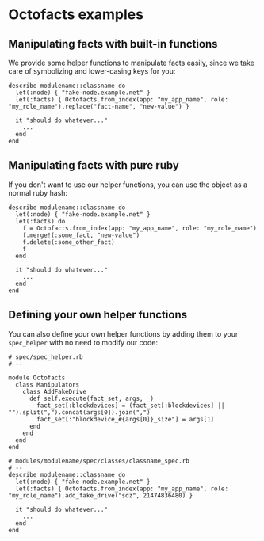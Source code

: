 # Octofacts examples

## Manipulating facts with built-in functions

We provide some helper functions to manipulate facts easily, since we take care of symbolizing and lower-casing keys for you:

```
describe modulename::classname do
  let(:node) { "fake-node.example.net" }
  let(:facts) { Octofacts.from_index(app: "my_app_name", role: "my_role_name").replace("fact-name", "new-value") }

  it "should do whatever..."
    ...
  end
end
```

## Manipulating facts with pure ruby

If you don't want to use our helper functions, you can use the object as a normal ruby hash:

```
describe modulename::classname do
  let(:node) { "fake-node.example.net" }
  let(:facts) do
    f = Octofacts.from_index(app: "my_app_name", role: "my_role_name")
    f.merge!(:some_fact, "new-value")
    f.delete(:some_other_fact)
    f
  end

  it "should do whatever..."
    ...
  end
end
```

## Defining your own helper functions

You can also define your own helper functions by adding them to your `spec_helper` with no need to modify our code:

```
# spec/spec_helper.rb
# --

module Octofacts
  class Manipulators
    class AddFakeDrive
      def self.execute(fact_set, args, _)
        fact_set[:blockdevices] = (fact_set[:blockdevices] || "").split(",").concat(args[0]).join(",")
        fact_set[:"blockdevice_#{args[0]}_size"] = args[1]
      end
    end
  end
end

# modules/modulename/spec/classes/classname_spec.rb
# --
describe modulename::classname do
  let(:node) { "fake-node.example.net" }
  let(:facts) { Octofacts.from_index(app: "my_app_name", role: "my_role_name").add_fake_drive("sdz", 21474836480) }

  it "should do whatever..."
    ...
  end
end
```
